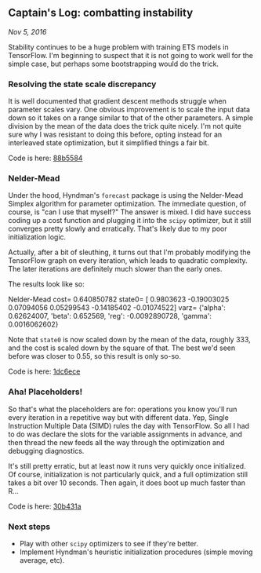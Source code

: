 ## Captain's Log: combatting instability
*Nov 5, 2016*

Stability continues to be a huge problem with training ETS models in TensorFlow. I'm beginning to suspect that it is not going to work well for the simple case, but perhaps some bootstrapping would do the trick.

### Resolving the state scale discrepancy

It is well documented that gradient descent methods struggle when parameter scales vary. One obvious improvement is to scale the input data down so it takes on a range similar to that of the other parameters. A simple division by the mean of the data does the trick quite nicely. I'm not quite sure why I was resistant to doing this before, opting instead for an interleaved state optimization, but it simplified things a fair bit.

Code is here: [88b5584](https://github.com/mcskinner/ets/commit/88b5584131dab7e390abf7ad63aef523c6f5d203)

### Nelder-Mead

Under the hood, Hyndman's `forecast` package is using the Nelder-Mead Simplex algorithm for parameter optimization. The immediate question, of course, is "can I use that myself?" The answer is mixed. I did have success coding up a cost function and plugging it into the `scipy` optimizer, but it still converges pretty slowly and erratically. That's likely due to my poor initialization logic.

Actually, after a bit of sleuthing, it turns out that I'm probably modifying the TensorFlow graph on every iteration, which leads to quadratic complexity. The later iterations are definitely much slower than the early ones.

The results look like so:

Nelder-Mead cost= 0.640850782 state0= [ 0.9803623  -0.19003025  0.07094056  0.05299543 -0.14185402 -0.01074522] varz= {'alpha': 0.62624007, 'beta': 0.652569, 'reg': -0.0092890728, 'gamma': 0.0016062602}

Note that `state0` is now scaled down by the mean of the data, roughly 333, and the cost is scaled down by the square of that. The best we'd seen before was closer to 0.55, so this result is only so-so.

Code is here: [1dc6ece](https://github.com/mcskinner/ets/commit/1dc6ece1a03bc66ad4cbf97a8e0ee6052a32b573)

### Aha! Placeholders!

So that's what the placeholders are for: operations you know you'll run every iteration in a repetitive way but with different data. Yep, Single Instruction Multiple Data (SIMD) rules the day with TensorFlow. So all I had to do was declare the slots for the variable assignments in advance, and then thread the new feeds all the way through the optimization and debugging diagnostics.

It's still pretty erratic, but at least now it runs very quickly once initialized. Of course, initialization is not particularly quick, and a full optimization still takes a bit over 10 seconds. Then again, it does boot up much faster than R...

Code is here: [30b431a](https://github.com/mcskinner/ets/commit/30b431aa173429b377fefff3b5111d14e6ba9492)

### Next steps

* Play with other `scipy` optimizers to see if they're better.
* Implement Hyndman's heuristic initialization procedures (simple moving average, etc).